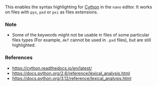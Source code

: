 This enables the syntax highlighting for [Cython](https://github.com/cython/cython) in the `nano` editor.
It works on files with `pyx`, `pxd` or `pxi` as files extensions.

### Note

+ Some of the keywords might not be usable in files of some particular files types (For example, `def` cannot be used in `.pxd` files), but are still highlighted.

### References

+ https://cython.readthedocs.io/en/latest/
+ https://docs.python.org/2.6/reference/lexical_analysis.html
+ https://docs.python.org/3.12/reference/lexical_analysis.html
